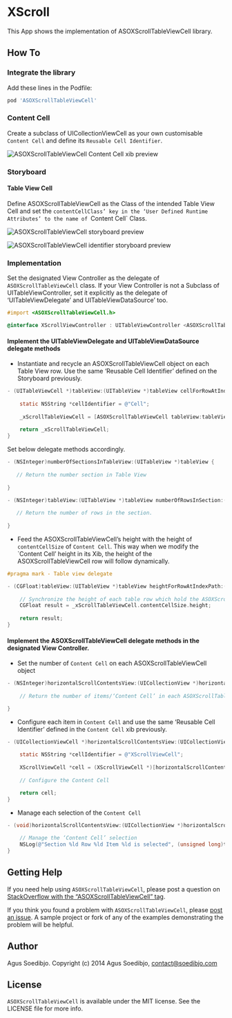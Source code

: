 # XScroll

This App shows the implementation of ASOXScrollTableViewCell library.

## How To

### Integrate the library

Add these lines in the Podfile:

``` ruby
pod 'ASOXScrollTableViewCell'
```

### Content Cell
Create a subclass of UICollectionViewCell as your own customisable `Content Cell` and define its `Reusable Cell Identifier`.

![ASOXScrollTableViewCell `Content Cell` xib preview](https://raw.githubusercontent.com/wiki/agusso/ASOXScrollTableViewCell/Assets/ASOXScrollTableViewCell-contentcell-xib.png)

### Storyboard

#### Table View Cell
Define ASOXScrollTableViewCell as the Class of the intended Table View Cell and set the `contentCellClass’ key in the ‘User Defined Runtime Attributes’ to the name of `Content Cell` Class.

![ASOXScrollTableViewCell storyboard preview](https://raw.githubusercontent.com/wiki/agusso/ASOXScrollTableViewCell/Assets/ASOXScrollTableViewCell-tableviewcell-storyboard.png)

![ASOXScrollTableViewCell identifier storyboard preview](https://raw.githubusercontent.com/wiki/agusso/ASOXScrollTableViewCell/Assets/ASOXScrollTableViewCell-tableviewcell-identifier-storyboard.png)

### Implementation

Set the designated View Controller as the delegate of `ASOXScrollTableViewCell` class. If your View Controller is not a Subclass of UITableViewController, set it explicitly as the delegate of ‘UITableViewDelegate’ and UITableViewDataSource’ too.  

``` objectivec
#import <ASOXScrollTableViewCell.h>

@interface XScrollViewController : UITableViewController <ASOXScrollTableViewCellDelegate>

```

#### Implement the UITableViewDelegate and UITableViewDataSource delegate methods

* Instantiate and recycle an ASOXScrollTableViewCell object on each Table View row. Use the same ‘Reusable Cell Identifier’ defined on the Storyboard previously.

``` objectivec
- (UITableViewCell *)tableView:(UITableView *)tableView cellForRowAtIndexPath:(NSIndexPath *)indexPath {
    
    static NSString *cellIdentifier = @"Cell";
    
    _xScrollTableViewCell = [ASOXScrollTableViewCell tableView:tableView cellForRowInTableViewIndexPath:indexPath withReusableCellIdentifier:cellIdentifier delegate:self];
    
    return _xScrollTableViewCell;
}
```

Set below delegate methods accordingly.

``` objectivec
- (NSInteger)numberOfSectionsInTableView:(UITableView *)tableView {
 
   // Return the number section in Table View
    
}

- (NSInteger)tableView:(UITableView *)tableView numberOfRowsInSection:(NSInteger)section {
    
   // Return the number of rows in the section.
    
}
```

* Feed the ASOXScrollTableViewCell’s height with the height of `contentCellSize` of `Content Cell`. This way when we modify the `Content Cell’ height in its Xib, the height of the ASOXScrollTableViewCell row will follow dynamically.

``` objectivec
#pragma mark - Table view delegate

- (CGFloat)tableView:(UITableView *)tableView heightForRowAtIndexPath:(NSIndexPath *)indexPath {
    
    // Synchronize the height of each table row which hold the ASOXScrollTableViewCell.
    CGFloat result = _xScrollTableViewCell.contentCellSize.height;
    
    return result;
}
```

#### Implement the ASOXScrollTableViewCell delegate methods in the designated View Controller.

* Set the number of `Content Cell` on each ASOXScrollTableViewCell object

``` objectivec
- (NSInteger)horizontalScrollContentsView:(UICollectionView *)horizontalScrollContentsView numberOfItemsInTableViewIndexPath:(NSIndexPath *)tableViewIndexPath {
    
    // Return the number of items/‘Content Cell’ in each ASOXScrollTableViewCell object

}
```

* Configure each item in `Content Cell` and use the same ‘Reusable Cell Identifier’ defined in the `Content Cell` xib previously.

``` objectivec
- (UICollectionViewCell *)horizontalScrollContentsView:(UICollectionView *)horizontalScrollContentsView cellForItemAtContentIndexPath:(NSIndexPath *)contentIndexPath inTableViewIndexPath:(NSIndexPath *)tableViewIndexPath {
    
    static NSString *cellIdentifier = @"XScrollViewCell";
    
    XScrollViewCell *cell = (XScrollViewCell *)[horizontalScrollContentsView dequeueReusableCellWithReuseIdentifier:cellIdentifier forIndexPath:contentIndexPath];
    
    // Configure the Content Cell

    return cell;
}
```

* Manage each selection of the `Content Cell`

``` objectivec
- (void)horizontalScrollContentsView:(UICollectionView *)horizontalScrollContentsView didSelectItemAtContentIndexPath:(NSIndexPath *)contentIndexPath inTableViewIndexPath:(NSIndexPath *)tableViewIndexPath {
    
    // Manage the ‘Content Cell’ selection
    NSLog(@"Section %ld Row %ld Item %ld is selected", (unsigned long)tableViewIndexPath.section, (unsigned long)tableViewIndexPath.row, (unsigned long)contentIndexPath.item);
}
```

## Getting Help

If you need help using `ASOXScrollTableViewCell`, please post a question on [StackOverflow with the “ASOXScrollTableViewCell” tag](http://stackoverflow.com/questions/ask?tags=asoxscrolltableviewcell).

If you think you found a problem with `ASOXScrollTableViewCell`, please [post an issue](https://github.com/agusso/ASOXScrollTableViewCell/issues). A sample project or fork of any of the examples demonstrating the problem will be helpful.

## Author
Agus Soedibjo. Copyright (c) 2014 Agus Soedibjo, contact@soedibjo.com

## License

`ASOXScrollTableViewCell` is available under the MIT license. See the LICENSE file for more info.
